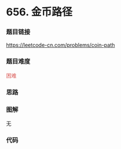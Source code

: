 # 656. 金币路径

### 题目链接

https://leetcode-cn.com/problems/coin-path

### 题目难度

<font color=#D9534F>困难</font>

### 思路



### 图解

无

### 代码

```python
```